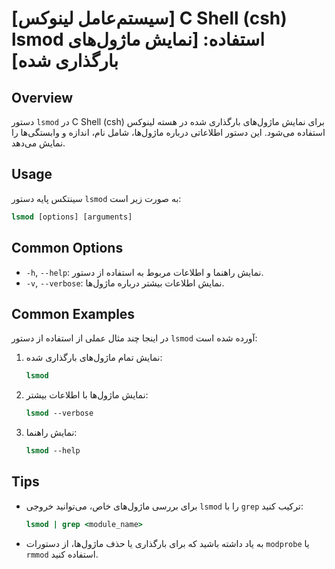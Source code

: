 # [سیستم‌عامل لینوکس] C Shell (csh) lsmod استفاده: [نمایش ماژول‌های بارگذاری شده]

## Overview
دستور `lsmod` در C Shell (csh) برای نمایش ماژول‌های بارگذاری شده در هسته لینوکس استفاده می‌شود. این دستور اطلاعاتی درباره ماژول‌ها، شامل نام، اندازه و وابستگی‌ها را نمایش می‌دهد.

## Usage
سینتکس پایه دستور `lsmod` به صورت زیر است:

```csh
lsmod [options] [arguments]
```

## Common Options
- `-h`, `--help`: نمایش راهنما و اطلاعات مربوط به استفاده از دستور.
- `-v`, `--verbose`: نمایش اطلاعات بیشتر درباره ماژول‌ها.

## Common Examples
در اینجا چند مثال عملی از استفاده از دستور `lsmod` آورده شده است:

1. نمایش تمام ماژول‌های بارگذاری شده:
   ```csh
   lsmod
   ```

2. نمایش ماژول‌ها با اطلاعات بیشتر:
   ```csh
   lsmod --verbose
   ```

3. نمایش راهنما:
   ```csh
   lsmod --help
   ```

## Tips
- برای بررسی ماژول‌های خاص، می‌توانید خروجی `lsmod` را با `grep` ترکیب کنید:
  ```csh
  lsmod | grep <module_name>
  ```
- به یاد داشته باشید که برای بارگذاری یا حذف ماژول‌ها، از دستورات `modprobe` یا `rmmod` استفاده کنید.
